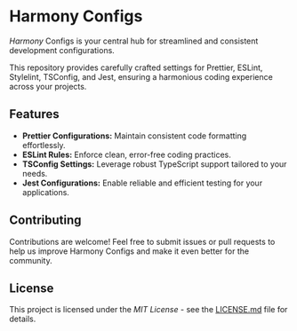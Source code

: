 # Harmony Configs

_Harmony_ Configs is your central hub for streamlined and consistent development configurations.

This repository provides carefully crafted settings for Prettier, ESLint, Stylelint, TSConfig, and Jest, ensuring a harmonious coding experience across your projects.

## Features

-   **Prettier Configurations:** Maintain consistent code formatting effortlessly.
-   **ESLint Rules:** Enforce clean, error-free coding practices.
-   **TSConfig Settings:** Leverage robust TypeScript support tailored to your needs.
-   **Jest Configurations:** Enable reliable and efficient testing for your applications.

## Contributing

Contributions are welcome!
Feel free to submit issues or pull requests to help us improve Harmony Configs and make it even better for the community.

## License

This project is licensed under the _MIT License_ - see the [LICENSE.md](./LICENSE.md) file for details.
